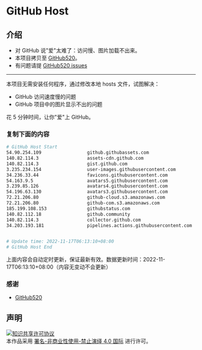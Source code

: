# GitHub Host
## 介绍
- 对 GitHub 说"爱"太难了：访问慢、图片加载不出来。
- 本项目拷贝至 [GitHub520](https://github.com/521xueweihan/GitHub520)。
- 有问题请提 [GitHub520 issues](https://github.com/521xueweihan/GitHub520/issues/new)

---

本项目无需安装任何程序，通过修改本地 hosts 文件，试图解决：
- GitHub 访问速度慢的问题
- GitHub 项目中的图片显示不出的问题

花 5 分钟时间，让你"爱"上 GitHub。

### 复制下面的内容
```bash
# GitHub Host Start
54.90.254.109                 github.githubassets.com
140.82.114.3                  assets-cdn.github.com
140.82.114.3                  gist.github.com
3.235.234.154                 user-images.githubusercontent.com
34.236.33.44                  favicons.githubusercontent.com
54.163.9.5                    avatars5.githubusercontent.com
3.239.85.126                  avatars4.githubusercontent.com
54.196.63.130                 avatars3.githubusercontent.com
72.21.206.80                  github-cloud.s3.amazonaws.com
72.21.206.80                  github-com.s3.amazonaws.com
185.199.108.153               githubstatus.com
140.82.112.18                 github.community
140.82.114.3                  collector.github.com
34.203.193.181                pipelines.actions.githubusercontent.com


# Update time: 2022-11-17T06:13:10+08:00
# GitHub Host End

```
上面内容会自动定时更新，保证最新有效。数据更新时间：2022-11-17T06:13:10+08:00（内容无变动不会更新）

### 感谢

- [GitHub520](https://github.com/521xueweihan/GitHub520)

## 声明
<a rel="license" href="https://creativecommons.org/licenses/by-nc-nd/4.0/deed.zh"><img alt="知识共享许可协议" style="border-width: 0" src="https://licensebuttons.net/l/by-nc-nd/4.0/88x31.png"></a><br>本作品采用 <a rel="license" href="https://creativecommons.org/licenses/by-nc-nd/4.0/deed.zh">署名-非商业性使用-禁止演绎 4.0 国际</a> 进行许可。